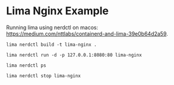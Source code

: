 # Lima Nginx Example

Running lima using nerdctl on macos: https://medium.com/nttlabs/containerd-and-lima-39e0b64d2a59.

`lima nerdctl build -t lima-nginx .`

`lima nerdctl run -d -p 127.0.0.1:8080:80 lima-nginx`

`lima nerdctl ps`

`lima nerdctl stop lima-nginx`
